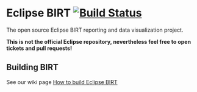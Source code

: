 # Eclipse BIRT [![Build Status](https://travis-ci.org/Flugtiger/birt.svg?branch=flugtiger_master)](https://travis-ci.org/Flugtiger/birt)
The open source Eclipse BIRT reporting and data visualization project.

**This is not the official Eclipse repository, nevertheless feel free to open tickets and pull requests!**

## Building BIRT
See our wiki page [How to build Eclipse BIRT](https://github.com/Flugtiger/birt/wiki/How-to-build-Eclipse-BIRT)
